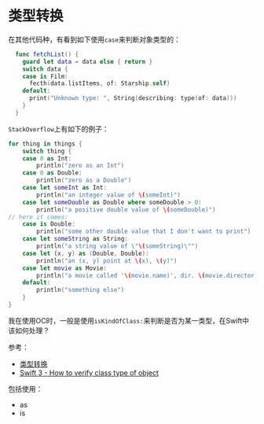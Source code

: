 # 类型转换

在其他代码种，有看到如下使用`case`来判断对象类型的：

```swift
  func fetchList() {
    guard let data = data else { return }
    switch data {
    case is Film:
      fecth(data.listItems, of: Starship.self)
    default:
      print("Unknown type: ", String(describing: type(of: data)))
    }
  }
```

`StackOverflow`上有如下的例子：

```swift
for thing in things {
    switch thing {
    case 0 as Int:
        println("zero as an Int")
    case 0 as Double:
        println("zero as a Double")
    case let someInt as Int:
        println("an integer value of \(someInt)")
    case let someDouble as Double where someDouble > 0:
        println("a positive double value of \(someDouble)")
// here it comes:
    case is Double:
        println("some other double value that I don't want to print")
    case let someString as String:
        println("a string value of \"\(someString)\"")
    case let (x, y) as (Double, Double):
        println("an (x, y) point at \(x), \(y)")
    case let movie as Movie:
        println("a movie called '\(movie.name)', dir. \(movie.director)")
    default:
        println("something else")
    }
}
```

我在使用OC时，一般是使用`isKindOfClass:`来判断是否为某一类型，在Swift中该如何处理？

参考：

+ [类型转换](https://www.cnswift.org/type-casting)
+ [Swift 3 - How to verify class type of object](https://stackoverflow.com/questions/40388337/swift-3-how-to-verify-class-type-of-object)

包括使用：

+ as
+ is



